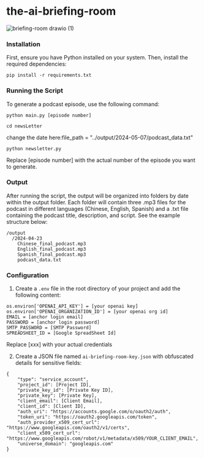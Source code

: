 # the-ai-briefing-room
![briefing-room drawio (1)](https://github.com/an-bluecat/the-ai-briefing-room/assets/45247795/a2e186b8-59bd-4cd6-b590-b353a0a113bd)


### Installation

First, ensure you have Python installed on your system. Then, install the required dependencies:

`pip install -r requirements.txt`

### Running the Script
To generate a podcast episode, use the following command:

`python main.py [episode number]`

`cd newsLetter`

change the date here:file_path = "../output/2024-05-07/podcast_data.txt"

`python newsletter.py`

Replace [episode number] with the actual number of the episode you want to generate.

### Output
After running the script, the output will be organized into folders by date within the output folder. Each folder will contain three .mp3 files for the podcast in different languages (Chinese, English, Spanish) and a .txt file containing the podcast title, description, and script. See the example structure below:
```
/output
  /2024-04-23
    Chinese_final_podcast.mp3
    English_final_podcast.mp3
    Spanish_final_podcast.mp3
    podcast_data.txt
```


### Configuration
1. Create a `.env` file in the root directory of your project and add the following content:

```
os.environ['OPENAI_API_KEY'] = [your openai key]
os.environ['OPENAI_ORGANIZATION_ID'] = [your openai org id]
EMAIL = [anchor login email]
PASSWORD = [anchor login password]
SMTP_PASSWORD = [SMTP Password]
SPREADSHEET_ID = [Google SpreadSheet Id]

```

Replace [xxx] with your actual credentials

2. Create a JSON file named `ai-briefing-room-key.json` with obfuscated details for sensitive fields:
```
{
    "type": "service_account",
    "project_id": [Project ID],
    "private_key_id": [Private Key ID],
    "private_key": [Private Key],
    "client_email": [Client Email],
    "client_id": [Client ID],
    "auth_uri": "https://accounts.google.com/o/oauth2/auth",
    "token_uri": "https://oauth2.googleapis.com/token",
    "auth_provider_x509_cert_url": "https://www.googleapis.com/oauth2/v1/certs",
    "client_x509_cert_url": "https://www.googleapis.com/robot/v1/metadata/x509/YOUR_CLIENT_EMAIL",
    "universe_domain": "googleapis.com"
}
```

